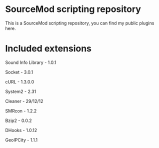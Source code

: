 # SourceMod scripting repository

This is a SourceMod scripting repository, you can find my public plugins here.

# Included extensions

Sound Info Library - 1.0.1

Socket - 3.0.1

cURL - 1.3.0.0

System2 - 2.31

Cleaner - 29/12/12

SMRcon - 1.2.2

Bzip2 - 0.0.2

DHooks - 1.0.12

GeoIPCity - 1.1.1
